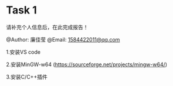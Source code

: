 # Task 1

请补充个人信息后，在此完成报告！

@Author:  廉佳莹
@Email: 1584422011@qq.com

1.安装VS code

2.安装MinGW-w64
(https://sourceforge.net/projects/mingw-w64/)

3.安装C/C++插件
